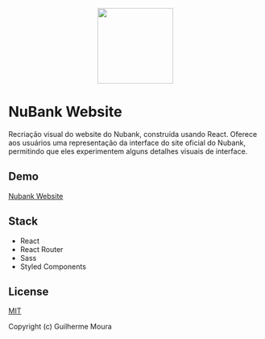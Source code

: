 <p align="center">
  <img
    style="object: contain; height: 150px"
    src="https://github.com/glhrmoura/nubank-website/raw/master/src/assets/images/logo.png"
  >
</p>

# NuBank Website

Recriação visual do website do Nubank, construída usando React. Oferece aos usuários uma representação da interface do site oficial do Nubank, permitindo que eles experimentem alguns detalhes visuais de interface.

## Demo

[Nubank Website](https://glhrmoura.github.io/nubank-website)

## Stack

- React
- React Router
- Sass
- Styled Components

## License

[MIT](https://github.com/glhrmoura/nubank-website/blob/master/LICENSE)

Copyright (c) Guilherme Moura
